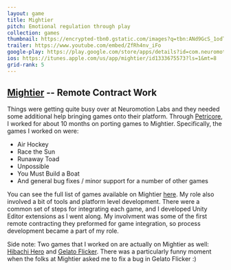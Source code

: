 ```yaml
---
layout: game
title: Mightier
pitch: Emotional regulation through play
collection: games
thumbnail: https://encrypted-tbn0.gstatic.com/images?q=tbn:ANd9GcS_1odTGA-k9_5ld3JqgfuKeO7ytxXbwyoMvmjL_In8iCfgNxQYWQ
trailer: https://www.youtube.com/embed/ZfRh4nv_iFo
google-play: https://play.google.com/store/apps/details?id=com.neuromotion.mightier&hl=en_US
ios: https://itunes.apple.com/us/app/mightier/id1333675573?ls=1&mt=8
grid-rank: 5
---
```


## [Mightier](https://mightier.com/) -- Remote Contract Work

Things were getting quite busy over at Neuromotion Labs and they needed some additional help bringing games onto their platform. Through [Petricore](https://petricoregames.com/), I worked for about 10 months on porting games to Mightier. Specifically, the games I worked on were:

- Air Hockey
- Race the Sun
- Runaway Toad
- Unpossible
- You Must Build a Boat
- And general bug fixes / minor support for a number of other games

You can see the full list of games available on Mightier [here](https://mightier.com/games). My role also involved a bit of tools and platform level development. There were a common set of steps for integrating each game, and I developed Unity Editor extensions as I went along. My involvment was some of the first remote contracting they preformed for game integration, so process development became a part of my role.

Side note: Two games that I worked on are actually on Mightier as well: [Hibachi Hero](/games/hibachihero) and [Gelato Flicker](/games/gelatoflicker). There was a particularly funny moment when the folks at Mightier asked me to fix a bug in Gelato Flicker :)